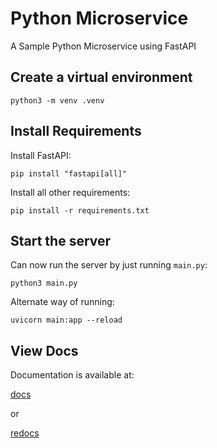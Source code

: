 # Python Microservice

A Sample Python Microservice using FastAPI

## Create a virtual environment

``` shell
python3 -m venv .venv
```

## Install Requirements

Install FastAPI:

``` shell
pip install "fastapi[all]"
```

Install all other requirements:

``` shell
pip install -r requirements.txt
```

## Start the server

Can now run the server by just running `main.py`:

``` shell
python3 main.py
```

Alternate way of running:

``` shell
uvicorn main:app --reload
```

## View Docs

Documentation is available at:

[docs](http://127.0.0.1:8000/docs)

or

[redocs](http://127.0.0.1:8000/redoc)

